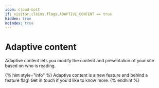 ```yaml
---
icon: cloud-bolt
if: visitor.claims.flags.ADAPTIVE_CONTENT == true
hidden: true
noIndex: true
---
```


# Adaptive content

Adaptive content lets you modify the content and presentation of your site based on who is reading.

{% hint style="info" %}
Adaptive content is a new feature and behind a feature flag! Get in touch if you'd like to know more.
{% endhint %}

